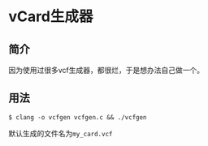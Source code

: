 # vCard生成器

## 简介

因为使用过很多vcf生成器，都很烂，于是想办法自己做一个。

## 用法

```
$ clang -o vcfgen vcfgen.c && ./vcfgen
```

默认生成的文件名为`my_card.vcf`

